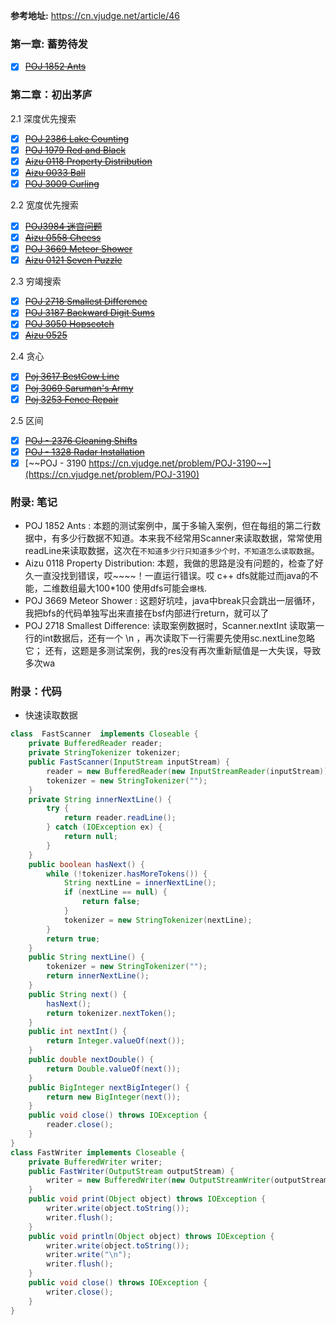 
**参考地址:** https://cn.vjudge.net/article/46
 
### 第一章: 蓄势待发
 - [X] [~~POJ 1852 Ants~~ ](https://cn.vjudge.net/problem/POJ-1852)
### 第二章：初出茅庐
2.1 深度优先搜索
 - [X] [~~POJ 2386 Lake Counting~~](https://cn.vjudge.net/problem/POJ-2386)
 - [X] [~~POJ 1979 Red and Black~~](https://cn.vjudge.net/problem/POJ-1979)
 - [X] [~~Aizu 0118 Property Distribution~~](https://cn.vjudge.net/problem/Aizu-0118)
 - [X] [~~Aizu 0033 Ball~~](https://cn.vjudge.net/problem/Aizu-0033)
 - [X] [~~POJ 3009 Curling~~](https://cn.vjudge.net/problem/POJ-3009)
 
2.2 宽度优先搜索
 - [X] [~~POJ3984 迷宫问题~~](https://cn.vjudge.net/problem/POJ-3984)
 - [X] [~~Aizu 0558 Cheess~~](https://cn.vjudge.net/problem/Aizu-0558)
 - [X] [~~POJ 3669 Meteor Shower~~](https://cn.vjudge.net/problem/POJ-3669#author=s19435631)
 - [X] [~~Aizu 0121 Seven Puzzle~~](https://cn.vjudge.net/problem/Aizu-0121)

2.3 穷竭搜索
 - [X] [~~POJ 2718 Smallest Difference~~](https://cn.vjudge.net/problem/POJ-2718#author=s19435631)
 - [X] [~~POJ 3187 Backward Digit Sums~~](https://cn.vjudge.net/problem/POJ-3187)
 - [X] [~~POJ 3050 Hopscotch~~](https://cn.vjudge.net/problem/POJ-3050)
 - [X] [~~Aizu 0525~~](https://cn.vjudge.net/problem/Aizu-0525)

2.4 贪心
 - [X] [~~Poj 3617 BestCow Line~~](https://cn.vjudge.net/problem/POJ-3617)
 - [X] [~~Poj 3069 Saruman's Army~~](https://cn.vjudge.net/problem/POJ-3069)
 - [X] [~~Poj 3253 Fence Repair~~](https://cn.vjudge.net/problem/POJ-3253)
 
2.5 区间
 - [X] [~~POJ - 2376 Cleaning Shifts~~](https://cn.vjudge.net/problem/POJ-2376)
 - [X] [~~POJ - 1328 Radar Installation~~](https://cn.vjudge.net/problem/POJ-1328)
 - [X] [~~POJ - 3190 https://cn.vjudge.net/problem/POJ-3190~~](https://cn.vjudge.net/problem/POJ-3190)
    
### 附录: 笔记
- POJ 1852 Ants : 
  本题的测试案例中，属于多输入案例，但在每组的第二行数据中，有多少行数据不知道。本来我不经常用Scanner来读取数据，常常使用readLine来读取数据，这次在`不知道多少行只知道多少个时，不知道怎么读取数据`。 
- Aizu 0118 Property Distribution:
  本题，我做的思路是没有问题的，检查了好久一直没找到错误，哎~~~~！一直运行错误。哎 c++ dfs就能过而java的不能，二维数组最大100*100
  使用dfs可能会`爆栈`.
- POJ 3669 Meteor Shower :
  这题好坑哇，java中break只会跳出一层循环，我把bfs的代码单独写出来直接在bsf内部进行return，就可以了
- POJ 2718 Smallest Difference:
  读取案例数据时，Scanner.nextInt 读取第一行的int数据后，还有一个 \n ，再次读取下一行需要先使用sc.nextLine忽略它；
  还有，这题是多测试案例，我的res没有再次重新赋值是一大失误，导致多次wa
### 附录：代码
 - 快速读取数据
```java
class  FastScanner  implements Closeable {
    private BufferedReader reader;
    private StringTokenizer tokenizer;
    public FastScanner(InputStream inputStream) {
        reader = new BufferedReader(new InputStreamReader(inputStream));
        tokenizer = new StringTokenizer("");
    }
    private String innerNextLine() {
        try {
            return reader.readLine();
        } catch (IOException ex) {
            return null;
        }
    }
    public boolean hasNext() {
        while (!tokenizer.hasMoreTokens()) {
            String nextLine = innerNextLine();
            if (nextLine == null) {
                return false;
            }
            tokenizer = new StringTokenizer(nextLine);
        }
        return true;
    }
    public String nextLine() {
        tokenizer = new StringTokenizer("");
        return innerNextLine();
    }
    public String next() {
        hasNext();
        return tokenizer.nextToken();
    }
    public int nextInt() {
        return Integer.valueOf(next());
    }
    public double nextDouble() {
        return Double.valueOf(next());
    }
    public BigInteger nextBigInteger() {
        return new BigInteger(next());
    }
    public void close() throws IOException {
        reader.close();
    }
}
class FastWriter implements Closeable {
    private BufferedWriter writer;
    public FastWriter(OutputStream outputStream) {
        writer = new BufferedWriter(new OutputStreamWriter(outputStream));
    }
    public void print(Object object) throws IOException {
        writer.write(object.toString());
        writer.flush();
    }
    public void println(Object object) throws IOException {
        writer.write(object.toString());
        writer.write("\n");
        writer.flush();
    }
    public void close() throws IOException {
        writer.close();
    }
}
```
 